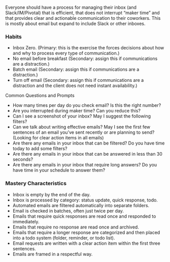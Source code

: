 Everyone should have a process for managing their inbox (and Slack/IM/Pivotal) that is efficient, that does not interrupt “maker time” and that provides clear and actionable communication to their coworkers. This is mostly about email but expand to include Slack or other inboxes.

### Habits

* Inbox Zero. (Primary: this is the exercise the forces decisions about how and why to process every type of communication.)
* No email before breakfast (Secondary: assign this if communications are a distraction.)
* Batch email (Secondary: assign this if communications are a distraction.)
* Turn off email (Secondary: assign this if communications are a distraction and the client does not need instant availability.)

Common Questions and Prompts

* How many times per day do you check email? Is this the right number?
* Are you interrupted during maker time? Can you reduce this?
* Can I see a screenshot of your inbox? May I suggest the following filters?
* Can we talk about writing effective emails? May I see the first few sentences of an email you’ve sent recently or are planning to send? (Looking for clear action items in all emails)
* Are there any emails in your inbox that can be filtered? Do you have time today to add some filters?
* Are there any emails in your inbox that can be answered in less than 30 seconds?
* Are there any emails in your inbox that require long answers? Do you have time in your schedule to answer them?

### Mastery Characteristics

* Inbox is empty by the end of the day.
* Inbox is processed by category: status update, quick response, todo.
* Automated emails are filtered automatically into separate folders.
* Email is checked in batches, often just twice per day.
* Emails that require quick responses are read once and responded to immediately.
* Emails that require no response are read once and archived.
* Emails that require a longer response are categorized and then placed into a todo system (folder, reminder, or todo list).
* Email requests are written with a clear action item within the first three sentences.
* Emails are framed in a respectful way.

